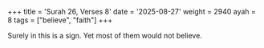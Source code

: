 +++
title = 'Surah 26, Verses 8'
date = '2025-08-27'
weight = 2940
ayah = 8
tags = ["believe", "faith"]
+++

Surely in this is a sign. Yet most of them would not believe.